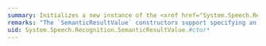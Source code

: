 ```yaml
---
summary: Initializes a new instance of the <xref href="System.Speech.Recognition.SemanticResultValue"></xref> class.
remarks: "The `SemanticResultValue` constructors support specifying an <xref:System.Object> instance with an underlying data type of `bool`, `int`, `float`, or `string`.  \n  \n A constructor can create a `SemanticResultValue` instance in either of two circumstances:  \n  \n-   The `SemanticResultValue` instance must be explicitly associated with a grammar element when using a <xref:System.Speech.Recognition.GrammarBuilder> to construct a <xref:System.Speech.Recognition.Grammar>.  \n  \n-   The `SemanticResultValue` is already associated with a string value phrase or a <xref:System.Speech.Recognition.GrammarBuilder> object."
uid: System.Speech.Recognition.SemanticResultValue.#ctor*
---
```

